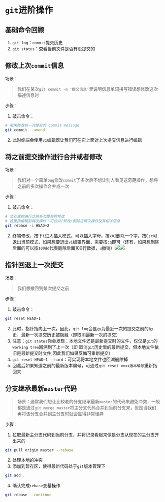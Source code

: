 # `git`进阶操作
## 基础命令回顾
1. `git log`：`commit`提交历史
2. `git status`：查看当前文件是否有没提交的
## 修改上次`commit`信息
场景：
> 我们在某次`git commit -m '提交信息'`里说明信息单词拼写错误想修改这次描述信息时

步骤：
1. 敲击命令：
```bash
# 用来修改前一次提交的 commit message
git commit --amend 
```

2. 此时终端会使用`vi`编辑器让我们可在它上面对上次提交信息进行编辑

## 将之前提交操作进行合并或者修改
场景：
> 我们对一个简单`bug`修改`commit`了多次后不想让别人看见这奇葩操作，想将之前的多次操作合并成一次

步骤：
1. 敲击命令：
```bash
# 交互式的进行之前多次提交的修改
# 这里指编辑前两次操作：可合并/修改/删除这两次操作及其相关信息
git rebase -i HEAD~2
```
2. 终端修改，按下`i`进入插入模式，可以插入字母，按`x`可删除一个字，按`Esc`可退出当前模式，如果想要退出`vi`编辑界面，需要按`:q`即可（还有，如果想删除后面的可以按`100dd`代表删除后面100行数据，`u`撤销）![](https://pic.downk.cc/item/5f87dc521cd1bbb86bda4b8b.jpg)![](https://pic.downk.cc/item/5f881bb21cd1bbb86b06879f.jpg)
## 指针回退上一次提交
场景：
> 我们想撤回到某次提交之前

步骤：
1. 敲击命令：
```bash
git reset HEAD~1
```
2. 此时，指针指向上一次，因此，`git log`会显示为最近一次的提交之前的历史，最新一次提交历史被隐藏（即取消最新一次的提交）
3. 注意：`git status`你会发现：本地文件还是最新提交时的文件，仅仅是`git`的`working tree`回溯到了上一次（即 取消`git`历史里的最新提交，但本地文件依旧是最新提交时文件;因此我们如果反悔可重新提交）
4. `git reset HEAD~1 --hard`：可实现将本地文件也回溯删除掉
5. 回溯后如果知道之前的最新版本编号，可通过`git reset xxxx版本编号`重新指回来

## 分支继承最新`master`代码
> 场景：通常我们想让比较老的分支继承最新`master`的代码来避免冲突，一般都是通过`git merge master`将主分支代码合并到当前分支来，但是当我们再将该分支合并到主分支时就会显得非常怪异

步骤：
1. 拉取最新主分支代码到当前分支，并将记录看起来像是分支从现在的主分支开出来的
```bash
git pull origin master --rebase
```
2. 处理本地的冲突
3. 添加到暂存区，使得最新代码处于`git`版本管理下
```bash
git add .
```
4. 确认完成`rebase`变基操作
```bash
git rebase --continue
```